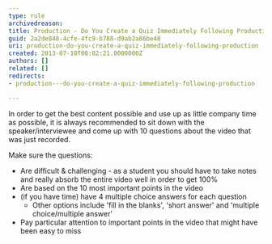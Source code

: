 ```yaml
---
type: rule
archivedreason: 
title: Production - Do You Create a Quiz Immediately Following Production?
guid: 2a2de848-4cfe-4fc9-b788-d9ab2a86be48
uri: production-do-you-create-a-quiz-immediately-following-production
created: 2013-07-10T00:02:21.0000000Z
authors: []
related: []
redirects:
- production---do-you-create-a-quiz-immediately-following-production

---
```


In order to get the best content possible and use up as little company time as possible, it is always recommended to sit down with the speaker/interviewee and come up with 10 questions about the video that was just recorded. 
<!--endintro-->

Make sure the questions:

* Are difficult & challenging - as a student you should have to take notes and really absorb the entire video well in order to get 100%
* Are based on the 10 most important points in the video
* (if you have time) have 4 multiple choice answers for each question
    * Other options include 'fill in the blanks', 'short answer' and 'multiple choice/multiple answer'
* Pay particular attention to important points in the video that might have been easy to miss
